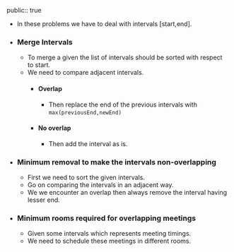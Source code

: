 public:: true

- In these problems we have to deal with intervals [start,end].
- ### Merge Intervals
	- To merge a given the list of intervals should be sorted with respect to start.
	- We need to compare adjacent intervals.
		- #### Overlap
			- Then replace the end of the previous intervals with `max(previousEnd,newEnd)`
		- #### No overlap
			- Then add the interval as is.
- ### Minimum removal to make the intervals non-overlapping
	- First we need to sort the given intervals.
	- Go on comparing the intervals in an adjacent way.
	- We we encounter an overlap then always remove the interval having lesser end.
- ### Minimum rooms required for overlapping meetings
	- Given some intervals which represents meeting timings.
	- We need to schedule these meetings in different rooms.